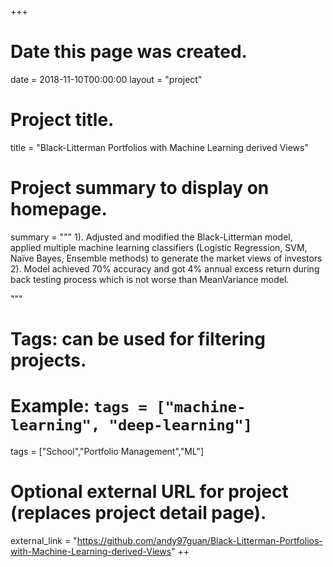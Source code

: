 +++
# Date this page was created.
date = 2018-11-10T00:00:00
layout = "project"

# Project title.
title = "Black-Litterman Portfolios with Machine Learning derived Views"

# Project summary to display on homepage.
summary = """
 1). Adjusted and modified the Black-Litterman model, applied multiple machine learning classifiers (Logistic Regression, SVM,
Naïve Bayes, Ensemble methods) to generate the market views of investors<br>
 2). Model achieved 70% accuracy and got 4% annual excess return during back testing process which is not worse than MeanVariance model.
 
 """

# Tags: can be used for filtering projects.
# Example: `tags = ["machine-learning", "deep-learning"]`
tags = ["School","Portfolio Management","ML"]

# Optional external URL for project (replaces project detail page).
external_link = "https://github.com/andy97guan/Black-Litterman-Portfolios-with-Machine-Learning-derived-Views"
++
